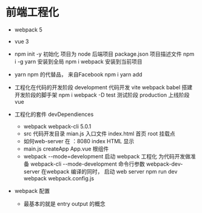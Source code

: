# 前端工程化

- webpack 5
- vue 3
- npm init -y 
   初始化 项目为  node 后端项目  package.json 项目描述文件
   npm i -g yarn 安装到全局
   npm i webpack 安装到当前项目
- yarn
   npm 的代替品， 来自Facebook
   npm i
   yarn add
- 工程化在代码的开发阶段
   development  代码开发   vite webpack   babel    搭建开发阶段的脚手架
      npm i webpack -D
   test         测试阶段
   production   上线阶段   vue 

- 工程化的套件 devDependiences
   - webpack webpack-cli 5.0.1
   - src 代码开发目录
      mian.js 入口文件
      index.html 首页 root 挂载点
   - 如何web-server 在 ：8080 index HTML 显示
   - main.js 
      createApp App.vue 根组件
   - webpack --mode=development
      启动 webpack 工程化 为代码开发做准备
      webpack-cli --mode-development 命令行参数
      webpack-dev-server 在webpack 编译的同时， 启动 web server
      npm run dev
      webpack webpack.config.js
- webpack 配置
   - 最基本的就是 entry output 的概念


